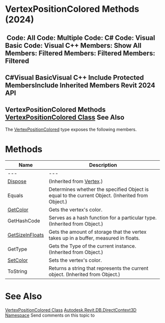 # VertexPositionColored Methods (2024)

﻿
 Code: All Code: Multiple Code: C# Code: Visual Basic Code: Visual C++  Members: Show All Members: Filtered Members: Filtered Members: Filtered   
---  
C#Visual BasicVisual C++
Include Protected MembersInclude Inherited Members
Revit 2024 API  
---  
VertexPositionColored Methods  
[VertexPositionColored Class](f99deacd-3167-46ff-6abf-5d27bdbd2c6a.md "VertexPositionColored Class") See Also  
---  
The [VertexPositionColored](f99deacd-3167-46ff-6abf-5d27bdbd2c6a.md "VertexPositionColored Class") type exposes the following members.
# Methods
| Name | Description |
| --- | --- |
| --- | --- | --- |
| [Dispose](b008eaa1-66a2-8e56-34e5-82b879047a97.md "Dispose Method") | (Inherited from [Vertex](0434973b-559d-a27f-25f9-f6bf6ef4f750.md "Vertex Class").) |
| Equals | Determines whether the specified Object is equal to the current Object. (Inherited from Object.) |
| [GetColor](0f6e7ddf-e1f7-42f3-56b5-9979ebf39563.md "GetColor Method") | Gets the vertex's color. |
| GetHashCode | Serves as a hash function for a particular type.  (Inherited from Object.) |
| [GetSizeInFloats](9e13ae0f-ea74-b708-4617-9a62f1cbced0.md "GetSizeInFloats Method") | Gets the amount of storage that the vertex takes up in a buffer, measured in floats. |
| GetType | Gets the Type of the current instance. (Inherited from Object.) |
| [SetColor](5b90c02e-8b63-cd76-5951-fbb60327a420.md "SetColor Method") | Sets the vertex's color. |
| ToString | Returns a string that represents the current object. (Inherited from Object.) |

# See Also
[VertexPositionColored Class](f99deacd-3167-46ff-6abf-5d27bdbd2c6a.md "VertexPositionColored Class")
[Autodesk.Revit.DB.DirectContext3D Namespace](f4ba10f0-55ea-5344-173b-688405391794.md "Autodesk.Revit.DB.DirectContext3D Namespace")
Send comments on this topic to 